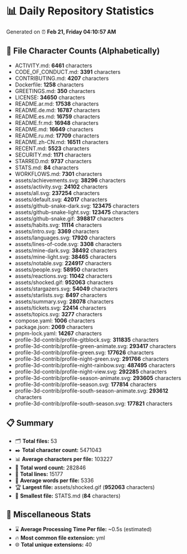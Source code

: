 # 📊 Daily Repository Statistics
Generated on ⏰ **Feb 21, Friday 04:10:57 AM**

## 📂 File Character Counts (Alphabetically)
- ACTIVITY.md: **6461** characters
- CODE_OF_CONDUCT.md: **3391** characters
- CONTRIBUTING.md: **4207** characters
- Dockerfile: **1258** characters
- GREETINGS.md: **350** characters
- LICENSE: **34650** characters
- README.ar.md: **17538** characters
- README.de.md: **16787** characters
- README.es.md: **16759** characters
- README.fr.md: **16948** characters
- README.md: **16649** characters
- README.ru.md: **17709** characters
- README.zh-CN.md: **16511** characters
- RECENT.md: **5523** characters
- SECURITY.md: **1171** characters
- STARRED.md: **9737** characters
- STATS.md: **84** characters
- WORKFLOWS.md: **7301** characters
- assets/achievements.svg: **38296** characters
- assets/activity.svg: **24102** characters
- assets/all.svg: **237254** characters
- assets/default.svg: **42017** characters
- assets/github-snake-dark.svg: **123475** characters
- assets/github-snake-light.svg: **123475** characters
- assets/github-snake.gif: **398817** characters
- assets/habits.svg: **11114** characters
- assets/intro.svg: **3369** characters
- assets/languages.svg: **17920** characters
- assets/lines-of-code.svg: **3308** characters
- assets/mine-dark.svg: **38492** characters
- assets/mine-light.svg: **38465** characters
- assets/notable.svg: **224917** characters
- assets/people.svg: **58950** characters
- assets/reactions.svg: **11042** characters
- assets/shocked.gif: **952063** characters
- assets/stargazers.svg: **54049** characters
- assets/starlists.svg: **8497** characters
- assets/summary.svg: **28078** characters
- assets/tickets.svg: **22414** characters
- assets/topics.svg: **3277** characters
- compose.yaml: **1006** characters
- package.json: **2069** characters
- pnpm-lock.yaml: **14267** characters
- profile-3d-contrib/profile-gitblock.svg: **311835** characters
- profile-3d-contrib/profile-green-animate.svg: **293417** characters
- profile-3d-contrib/profile-green.svg: **177626** characters
- profile-3d-contrib/profile-night-green.svg: **291766** characters
- profile-3d-contrib/profile-night-rainbow.svg: **487495** characters
- profile-3d-contrib/profile-night-view.svg: **292285** characters
- profile-3d-contrib/profile-season-animate.svg: **293605** characters
- profile-3d-contrib/profile-season.svg: **177814** characters
- profile-3d-contrib/profile-south-season-animate.svg: **293612** characters
- profile-3d-contrib/profile-south-season.svg: **177821** characters

## 📋 Summary
- 🗂️ **Total files:** 53
- ✒️ **Total character count:** 5471043
- 📊 **Average characters per file:** 103227
- 📝 **Total word count:** 282846
- 🧾 **Total lines:** 15177
- 📐 **Average words per file:** 5336
- 🏆 **Largest file:** assets/shocked.gif (**952063** characters)
- 🥉 **Smallest file:** STATS.md (**84** characters)

## 🌟 Miscellaneous Stats
- ⌛ **Average Processing Time Per file:** ~0.5s (estimated)
- 🔥 **Most common file extension:** yml
- 🌐 **Total unique extensions:** 40
